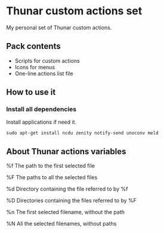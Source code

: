 # Thunar custom actions set

My personal set of Thunar custom actions.

## Pack contents

* Scripts for custom actions
* Icons for menus
* One-line actions list file

## How to use it

### Install all dependencies

Install applications if need it.

```sudo apt-get install ncdu zenity notify-send unoconv meld```

## About Thunar actions variables

%f	The path to the first selected file

%F	The paths to all the selected files

%d	Directory containing the file referred to by %f

%D	Directories containing the files referred to by %F

%n	The first selected filename, without the path

%N	All the selected filenames, without paths
